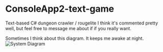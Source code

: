 # ConsoleApp2-text-game
Text-based C# dungeon crawler / rougelite
I think it's commented pretty well, but feel free to message me about if if you really want.



Sometimes I think about this diagram. It keeps me awake at night.
![System Diagram](https://images-ext-2.discordapp.net/external/dE2UuMJoDgcZuBi-PJPZjVDdIQ7KThwIB6uIs_tZh5E/%3Fwidth%3D1020%26height%3D270/https/media.discordapp.net/attachments/776124898488614914/818863123104006185/unknown.png)

